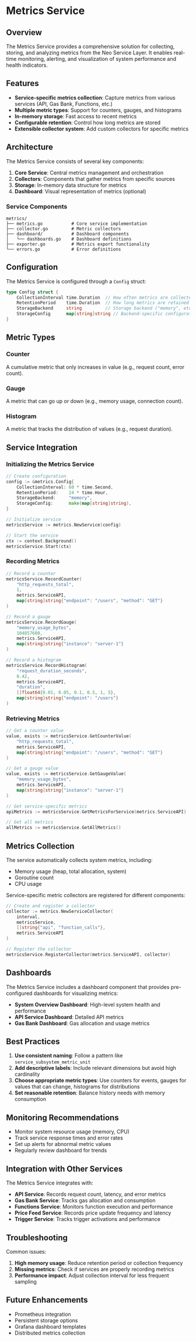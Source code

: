 # Metrics Service

## Overview

The Metrics Service provides a comprehensive solution for collecting, storing, and analyzing metrics from the Neo Service Layer. It enables real-time monitoring, alerting, and visualization of system performance and health indicators.

## Features

- **Service-specific metrics collection**: Capture metrics from various services (API, Gas Bank, Functions, etc.)
- **Multiple metric types**: Support for counters, gauges, and histograms
- **In-memory storage**: Fast access to recent metrics
- **Configurable retention**: Control how long metrics are stored
- **Extensible collector system**: Add custom collectors for specific metrics

## Architecture

The Metrics Service consists of several key components:

1. **Core Service**: Central metrics management and orchestration
2. **Collectors**: Components that gather metrics from specific sources
3. **Storage**: In-memory data structure for metrics
4. **Dashboard**: Visual representation of metrics (optional)

### Service Components

```
metrics/
├── metrics.go           # Core service implementation
├── collector.go         # Metric collectors
├── dashboard/           # Dashboard components
│   └── dashboards.go    # Dashboard definitions
├── exporter.go          # Metrics export functionality
└── errors.go            # Error definitions
```

## Configuration

The Metrics Service is configured through a `Config` struct:

```go
type Config struct {
    CollectionInterval time.Duration  // How often metrics are collected
    RetentionPeriod    time.Duration  // How long metrics are retained
    StorageBackend     string         // Storage backend ("memory", etc.)
    StorageConfig      map[string]string // Backend-specific configuration
}
```

## Metric Types

### Counter

A cumulative metric that only increases in value (e.g., request count, error count).

### Gauge

A metric that can go up or down (e.g., memory usage, connection count).

### Histogram

A metric that tracks the distribution of values (e.g., request duration).

## Service Integration

### Initializing the Metrics Service

```go
// Create configuration
config := &metrics.Config{
    CollectionInterval: 60 * time.Second,
    RetentionPeriod:    24 * time.Hour,
    StorageBackend:     "memory",
    StorageConfig:      make(map[string]string),
}

// Initialize service
metricsService := metrics.NewService(config)

// Start the service
ctx := context.Background()
metricsService.Start(ctx)
```

### Recording Metrics

```go
// Record a counter
metricsService.RecordCounter(
    "http_requests_total", 
    1, 
    metrics.ServiceAPI, 
    map[string]string{"endpoint": "/users", "method": "GET"}
)

// Record a gauge
metricsService.RecordGauge(
    "memory_usage_bytes", 
    104857600, 
    metrics.ServiceAPI, 
    map[string]string{"instance": "server-1"}
)

// Record a histogram
metricsService.RecordHistogram(
    "request_duration_seconds",
    0.42,
    metrics.ServiceAPI,
    "duration",
    []float64{0.01, 0.05, 0.1, 0.5, 1, 5},
    map[string]string{"endpoint": "/users"}
)
```

### Retrieving Metrics

```go
// Get a counter value
value, exists := metricsService.GetCounterValue(
    "http_requests_total", 
    metrics.ServiceAPI, 
    map[string]string{"endpoint": "/users", "method": "GET"}
)

// Get a gauge value
value, exists := metricsService.GetGaugeValue(
    "memory_usage_bytes", 
    metrics.ServiceAPI, 
    map[string]string{"instance": "server-1"}
)

// Get service-specific metrics
apiMetrics := metricsService.GetMetricsForService(metrics.ServiceAPI)

// Get all metrics
allMetrics := metricsService.GetAllMetrics()
```

## Metrics Collection

The service automatically collects system metrics, including:

- Memory usage (heap, total allocation, system)
- Goroutine count
- CPU usage

Service-specific metric collectors are registered for different components:

```go
// Create and register a collector
collector := metrics.NewServiceCollector(
    interval, 
    metricsService, 
    []string{"api", "function_calls"}, 
    metrics.ServiceAPI
)

// Register the collector
metricsService.RegisterCollector(metrics.ServiceAPI, collector)
```

## Dashboards

The Metrics Service includes a dashboard component that provides pre-configured dashboards for visualizing metrics:

- **System Overview Dashboard**: High-level system health and performance
- **API Service Dashboard**: Detailed API metrics
- **Gas Bank Dashboard**: Gas allocation and usage metrics

## Best Practices

1. **Use consistent naming**: Follow a pattern like `service_subsystem_metric_unit`
2. **Add descriptive labels**: Include relevant dimensions but avoid high cardinality
3. **Choose appropriate metric types**: Use counters for events, gauges for values that can change, histograms for distributions
4. **Set reasonable retention**: Balance history needs with memory consumption

## Monitoring Recommendations

- Monitor system resource usage (memory, CPU)
- Track service response times and error rates
- Set up alerts for abnormal metric values
- Regularly review dashboard for trends

## Integration with Other Services

The Metrics Service integrates with:

- **API Service**: Records request count, latency, and error metrics
- **Gas Bank Service**: Tracks gas allocation and consumption
- **Functions Service**: Monitors function execution and performance
- **Price Feed Service**: Records price update frequency and latency
- **Trigger Service**: Tracks trigger activations and performance

## Troubleshooting

Common issues:

1. **High memory usage**: Reduce retention period or collection frequency
2. **Missing metrics**: Check if services are properly recording metrics
3. **Performance impact**: Adjust collection interval for less frequent sampling

## Future Enhancements

- Prometheus integration
- Persistent storage options
- Grafana dashboard templates
- Distributed metrics collection 